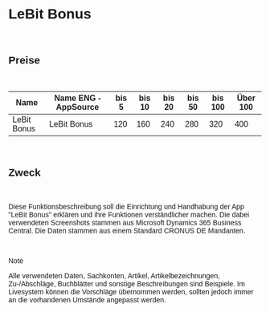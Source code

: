 <style>
body {
    font-family: "Century Gothic", "CenturyGothic", "AppleGothic", sans-serif;
}
</style>

# LeBit Bonus

<br>

## Preise

<br>

| Name                                | Name ENG -AppSource                   | bis 5 | bis 10 | bis 20 | bis 50 | bis 100 | Über 100 |
|-------------------------------------|---------------------------------------|-------|--------|--------|--------|---------|----------|
| LeBit Bonus                          | LeBit Bonus                           | 120   | 160    | 240    | 280    | 320     | 400      |

<br>

## Zweck

<br>

Diese Funktionsbeschreibung soll die Einrichtung und Handhabung der App
\"LeBit Bonus\" erklären und ihre Funktionen verständlicher machen. Die
dabei verwendeten Screenshots stammen aus Microsoft Dynamics 365
Business Central. Die Daten stammen aus einem Standard CRONUS DE
Mandanten.

<br>

>[!Note]
> Alle verwendeten Daten, Sachkonten, Artikel, Artikelbezeichnungen, Zu-/Abschläge, Buchblätter und sonstige Beschreibungen sind Beispiele. Im Livesystem können die Vorschläge  übernommen werden, sollten jedoch immer an die vorhandenen Umstände angepasst werden.
